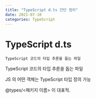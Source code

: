 ```yaml
---
title: "TypeScript d.ts 간단 정리"
date: 2021-07-10
categories: TypeScript
---
```


# TypeScript d.ts

    TypeScript 코드의 타입 추론을 돕는 파일

TypeScript 코드의 타입 추론을 돕는 파일

JS 의 어떤 객체는 TypeScript 타입 정의 가능

@types/<패키지 이름> 이 대표적.

